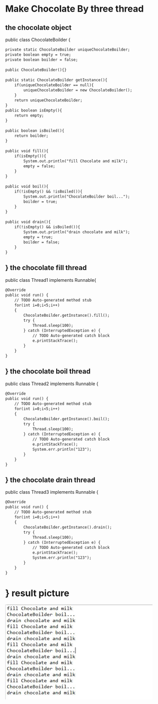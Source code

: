 Make Chocolate By three thread
=================
the chocolate object
------------------------
public class ChocolateBoilder {

	private static ChocolateBoilder uniqueChocolateBoilder;
	private boolean empty = true;
	private boolean boilder = false;
	
	public ChocolateBoilder(){}
	
	public static ChocolateBoilder getInstance(){
		if(uniqueChocolateBoilder == null){
			uniqueChocolateBoilder = new ChocolateBoilder();
		}
		return uniqueChocolateBoilder;
	}
	public boolean isEmpty(){
		return empty;
	}
	
	public boolean isBoiled(){
		return boilder;
	}
	
	public void fill(){
		if(isEmpty()){
			System.out.println("fill Chocolate and milk");
			empty = false;
		}
	}	
	
	public void boil(){
		if(!isEmpty() && !isBoiled()){
			System.out.println("ChocolateBoilder boil...");
			boilder = true;
		}
	}
	
	public void drain(){
		if(!isEmpty() && isBoiled()){
			System.out.println("drain chocolate and milk");
			empty = true;
			boilder = false;
		}
	}
}
the chocolate fill thread
------------------------
public class Thread1 implements Runnable{

	@Override
	public void run() {
		// TODO Auto-generated method stub
		for(int i=0;i<5;i++)
		{	
			ChocolateBoilder.getInstance().fill();
			try {
				Thread.sleep(100);
			} catch (InterruptedException e) {
				// TODO Auto-generated catch block
				e.printStackTrace();
			}
		}
	}
}
the chocolate boil thread
------------------------
public class Thread2 implements Runnable {

	@Override
	public void run() {		
		// TODO Auto-generated method stub
		for(int i=0;i<5;i++)
		{	
			ChocolateBoilder.getInstance().boil();
			try {
				Thread.sleep(100);
			} catch (InterruptedException e) {
				// TODO Auto-generated catch block
				e.printStackTrace();
				System.err.println("123");
			}
		}
	}
}
the chocolate drain thread
------------------------
public class Thread3 implements Runnable {

	@Override
	public void run() {
		// TODO Auto-generated method stub
		for(int i=0;i<5;i++)
		{	
			ChocolateBoilder.getInstance().drain();
			try {
				Thread.sleep(100);
			} catch (InterruptedException e) {
				// TODO Auto-generated catch block
				e.printStackTrace();
				System.err.println("123");
			}
		}
	}
}
result picture
=================
![result picture1](https://github.com/qinyitian/javawork/raw/master/img/t1.JPG)<br>
